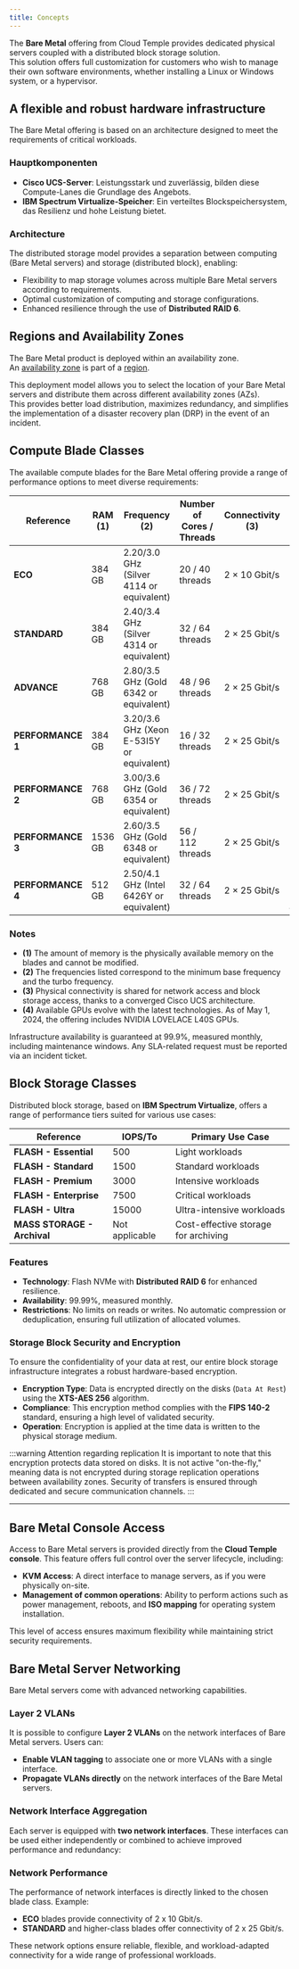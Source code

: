 ```yaml
---
title: Concepts
---
```


The **Bare Metal** offering from Cloud Temple provides dedicated physical servers coupled with a distributed block storage solution.  
This solution offers full customization for customers who wish to manage their own software environments, whether installing a Linux or Windows system, or a hypervisor.

## A flexible and robust hardware infrastructure

The Bare Metal offering is based on an architecture designed to meet the requirements of critical workloads.

### Hauptkomponenten

- **Cisco UCS-Server**: Leistungsstark und zuverlässig, bilden diese Compute-Lanes die Grundlage des Angebots.
- **IBM Spectrum Virtualize-Speicher**: Ein verteiltes Blockspeichersystem, das Resilienz und hohe Leistung bietet.

### Architecture

The distributed storage model provides a separation between computing (Bare Metal servers) and storage (distributed block), enabling:

- Flexibility to map storage volumes across multiple Bare Metal servers according to requirements.
- Optimal customization of computing and storage configurations.
- Enhanced resilience through the use of **Distributed RAID 6**.

## Regions and Availability Zones

The Bare Metal product is deployed within an availability zone.  
An [availability zone](../additional_content/concepts_az.md) is part of a [region](../additional_content/concepts_regional.md).

This deployment model allows you to select the location of your Bare Metal servers and distribute them across different availability zones (AZs).  
This provides better load distribution, maximizes redundancy, and simplifies the implementation of a disaster recovery plan (DRP) in the event of an incident.

## Compute Blade Classes

The available compute blades for the Bare Metal offering provide a range of performance options to meet diverse requirements:

| Reference             | RAM  **(1)** | Frequency **(2)**                         | Number of Cores / Threads | Connectivity **(3)** | GPU **(4)**          |
|-----------------------|--------------|-------------------------------------------|---------------------------|----------------------|----------------------|
| **ECO**              | 384 GB       | 2.20/3.0 GHz (Silver 4114 or equivalent)  | 20 / 40 threads           | 2 × 10 Gbit/s        | -                    |
| **STANDARD**         | 384 GB       | 2.40/3.4 GHz (Silver 4314 or equivalent)  | 32 / 64 threads           | 2 × 25 Gbit/s        | -                    |
| **ADVANCE**          | 768 GB       | 2.80/3.5 GHz (Gold 6342 or equivalent)    | 48 / 96 threads           | 2 × 25 Gbit/s        | -                    |
| **PERFORMANCE 1**    | 384 GB       | 3.20/3.6 GHz (Xeon E-53I5Y or equivalent) | 16 / 32 threads           | 2 × 25 Gbit/s        | -                    |
| **PERFORMANCE 2**    | 768 GB       | 3.00/3.6 GHz (Gold 6354 or equivalent)    | 36 / 72 threads           | 2 × 25 Gbit/s        | -                    |
| **PERFORMANCE 3**    | 1536 GB      | 2.60/3.5 GHz (Gold 6348 or equivalent)    | 56 / 112 threads          | 2 × 25 Gbit/s        | -                    |
| **PERFORMANCE 4**    | 512 GB       | 2.50/4.1 GHz (Intel 6426Y or equivalent)  | 32 / 64 threads           | 2 × 25 Gbit/s        | 2 × NVIDIA L40S 48GB |

### Notes

- **(1)** The amount of memory is the physically available memory on the blades and cannot be modified.
- **(2)** The frequencies listed correspond to the minimum base frequency and the turbo frequency.
- **(3)** Physical connectivity is shared for network access and block storage access, thanks to a converged Cisco UCS architecture.
- **(4)** Available GPUs evolve with the latest technologies. As of May 1, 2024, the offering includes NVIDIA LOVELACE L40S GPUs.

Infrastructure availability is guaranteed at 99.9%, measured monthly, including maintenance windows. Any SLA-related request must be reported via an incident ticket.

## Block Storage Classes

Distributed block storage, based on **IBM Spectrum Virtualize**, offers a range of performance tiers suited for various use cases:

| Reference                         | IOPS/To                 | Primary Use Case                       |
|-----------------------------------|-------------------------|----------------------------------------|
| **FLASH - Essential**             | 500                     | Light workloads                        |
| **FLASH - Standard**              | 1500                    | Standard workloads                     |
| **FLASH - Premium**               | 3000                    | Intensive workloads                    |
| **FLASH - Enterprise**            | 7500                    | Critical workloads                     |
| **FLASH - Ultra**                 | 15000                   | Ultra-intensive workloads              |
| **MASS STORAGE - Archival**       | Not applicable          | Cost-effective storage for archiving   |

### Features

- **Technology**: Flash NVMe with **Distributed RAID 6** for enhanced resilience.
- **Availability**: 99.99%, measured monthly.
- **Restrictions**: No limits on reads or writes. No automatic compression or deduplication, ensuring full utilization of allocated volumes.

### Storage Block Security and Encryption

To ensure the confidentiality of your data at rest, our entire block storage infrastructure integrates a robust hardware-based encryption.

-   **Encryption Type**: Data is encrypted directly on the disks (`Data At Rest`) using the **XTS-AES 256** algorithm.
-   **Compliance**: This encryption method complies with the **FIPS 140-2** standard, ensuring a high level of validated security.
-   **Operation**: Encryption is applied at the time data is written to the physical storage medium.

:::warning Attention regarding replication
It is important to note that this encryption protects data stored on disks. It is not active "on-the-fly," meaning data is not encrypted during storage replication operations between availability zones. Security of transfers is ensured through dedicated and secure communication channels.
:::

---

## Bare Metal Console Access

Access to Bare Metal servers is provided directly from the **Cloud Temple console**. This feature offers full control over the server lifecycle, including:

- **KVM Access**: A direct interface to manage servers, as if you were physically on-site.
- **Management of common operations**: Ability to perform actions such as power management, reboots, and **ISO mapping** for operating system installation.

This level of access ensures maximum flexibility while maintaining strict security requirements.

## Bare Metal Server Networking

Bare Metal servers come with advanced networking capabilities.

### Layer 2 VLANs

It is possible to configure **Layer 2 VLANs** on the network interfaces of Bare Metal servers. Users can:

- **Enable VLAN tagging** to associate one or more VLANs with a single interface.
- **Propagate VLANs directly** on the network interfaces of the Bare Metal servers.

### Network Interface Aggregation

Each server is equipped with **two network interfaces**. These interfaces can be used either independently or combined to achieve improved performance and redundancy:

### Network Performance

The performance of network interfaces is directly linked to the chosen blade class. Example:

- **ECO** blades provide connectivity of 2 x 10 Gbit/s.
- **STANDARD** and higher-class blades offer connectivity of 2 x 25 Gbit/s.

These network options ensure reliable, flexible, and workload-adapted connectivity for a wide range of professional workloads.